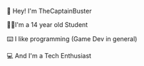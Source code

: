 👋 Hey! I'm TheCaptainBuster


👨‍🎓I'm a 14 year old Student

⌨️ I like programming (Game Dev in general)

💻 And I'm a Tech Enthusiast
